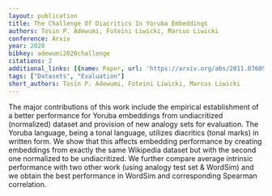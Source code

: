 ```yaml
---
layout: publication
title: The Challenge Of Diacritics In Yoruba Embeddings
authors: Tosin P. Adewumi, Foteini Liwicki, Marcus Liwicki
conference: Arxiv
year: 2020
bibkey: adewumi2020challenge
citations: 2
additional_links: [{name: Paper, url: 'https://arxiv.org/abs/2011.07605'}]
tags: ["Datasets", "Evaluation"]
short_authors: Tosin P. Adewumi, Foteini Liwicki, Marcus Liwicki
---
```

The major contributions of this work include the empirical establishment of a
better performance for Yoruba embeddings from undiacritized (normalized)
dataset and provision of new analogy sets for evaluation. The Yoruba language,
being a tonal language, utilizes diacritics (tonal marks) in written form. We
show that this affects embedding performance by creating embeddings from
exactly the same Wikipedia dataset but with the second one normalized to be
undiacritized. We further compare average intrinsic performance with two other
work (using analogy test set & WordSim) and we obtain the best performance in
WordSim and corresponding Spearman correlation.